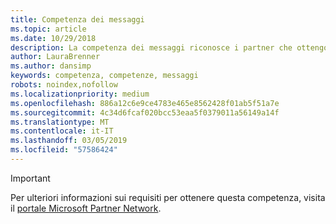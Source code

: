 ```yaml
---
title: Competenza dei messaggi
ms.topic: article
ms.date: 10/29/2018
description: La competenza dei messaggi riconosce i partner che ottengono un vantaggio competitivo, abbreviano i cicli di vendita e fanno crescere le proprie aziende mostrando le capacità come provider di soluzioni di Microsoft Exchange qualificati.
author: LauraBrenner
ms.author: dansimp
keywords: competenza, competenze, messaggi
robots: noindex,nofollow
ms.localizationpriority: medium
ms.openlocfilehash: 886a12c6e9ce4783e465e8562428f01ab5f51a7e
ms.sourcegitcommit: 4c34d6fcaf020bcc53eaa5f0379011a56149a14f
ms.translationtype: MT
ms.contentlocale: it-IT
ms.lasthandoff: 03/05/2019
ms.locfileid: "57586424"
---
```

>[!IMPORTANT]
>Per ulteriori informazioni sui requisiti per ottenere questa competenza, visita il [portale Microsoft Partner Network](https://partner.microsoft.com/membership/competencies).

<!--
#Messaging
The Messaging competency recognizes partners who gain a competitive advantage, shorten sales cycles, and grow their business by showcasing skills as a qualified Microsoft Exchange solution provider.

##Hybrid Services Partner option
Put your product knowledge to the test by passing exams or certifications.

###Silver
1. Your organization must have **2** individuals pass the exam or certification requirements.
    
    - **2** individuals must each pass all the following exams:
        - [Exam 70-347](https://www.microsoft.com/en-us/learning/exam-70-347.aspx): Enabling Services for Microsoft Office 365
        - [Exam 70-345](https://www.microsoft.com/en-us/learning/exam-70-345.aspx): Designing and Deploying Microsoft Exchange Server 2016

    **OR**

     - **2** individuals must pass the following certification:
        - [MCSE](https://www.microsoft.com/en-us/learning/mcse-productivity-certification.aspx): Productivity

###Gold
1. Your organization must have **4** individuals pass the exam or certification requirements.

    - **4** individuals must each pass all the following exams:
        - [Exam 70-347](https://www.microsoft.com/en-us/learning/exam-70-347.aspx): Enabling Services for Microsoft Office 365
        - [Exam 70-345](https://www.microsoft.com/en-us/learning/exam-70-345.aspx): Designing and Deploying Microsoft Exchange Server 2016

    **OR**

    - **4** individuals must pass the following certification:
        - [MCSE](https://www.microsoft.com/en-us/learning/mcse-productivity-certification.aspx): Productivity
-->


